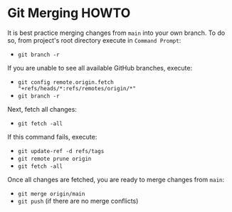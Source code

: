 # Git Merging HOWTO

It is best practice merging changes from `main` into your own branch. To do so, from project's root directory execute in `Command Prompt`:

- `git branch -r`

If you are unable to see all available GitHub branches, execute:

- `git config remote.origin.fetch "+refs/heads/*:refs/remotes/origin/*"`
- `git branch -r`

Next, fetch all changes:

- `git fetch -all`

If this command fails, execute:

- `git update-ref -d refs/tags`
- `git remote prune origin`
- `git fetch -all`

Once all changes are fetched, you are ready to merge changes from `main`:

- `git merge origin/main`
- `git push` (if there are no merge conflicts)
